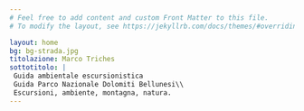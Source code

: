 ```yaml
---
# Feel free to add content and custom Front Matter to this file.
# To modify the layout, see https://jekyllrb.com/docs/themes/#overriding-theme-defaults

layout: home
bg: bg-strada.jpg
titolazione: Marco Triches
sottotitolo: |
 Guida ambientale escursionistica 
 Guida Parco Nazionale Dolomiti Bellunesi\\
 Escursioni, ambiente, montagna, natura.
---
```

